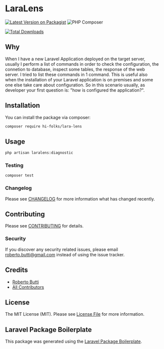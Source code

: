 # LaraLens

[![Latest Version on Packagist](https://img.shields.io/packagist/v/hi-folks/lara-lens.svg?style=flat-square)](https://packagist.org/packages/hi-folks/lara-lens)
![PHP Composer](https://github.com/Hi-Folks/lara-lens/workflows/PHP%20Composer/badge.svg)

[![Total Downloads](https://img.shields.io/packagist/dt/hi-folks/lara-lens.svg?style=flat-square)](https://packagist.org/packages/hi-folks/lara-lens)

## Why
When I have a new Laravel Application deployed on the target server, usually I perform a list of commands in order to check the configuration, the connetion to database, inspect some tables, the response of the web server.
I tried to list these commands in 1 command.
This is useful also when the installation of your Laravel application is on premises and some one else take care about configuration. So in this scenario usually, as developer your first question is: "how is configured the application?".

## Installation

You can install the package via composer:

```bash
composer require hi-folks/lara-lens
```

## Usage

```bash
php artisan laralens:diagnostic
```

### Testing

``` bash
composer test
```

### Changelog

Please see [CHANGELOG](CHANGELOG.md) for more information what has changed recently.

## Contributing

Please see [CONTRIBUTING](CONTRIBUTING.md) for details.

### Security

If you discover any security related issues, please email roberto.butti@gmail.com instead of using the issue tracker.

## Credits

- [Roberto Butti](https://github.com/hi-folks)
- [All Contributors](../../contributors)

## License

The MIT License (MIT). Please see [License File](LICENSE.md) for more information.

## Laravel Package Boilerplate

This package was generated using the [Laravel Package Boilerplate](https://laravelpackageboilerplate.com).